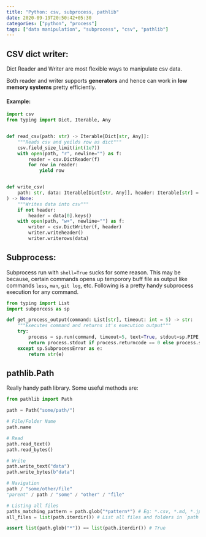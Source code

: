 ```yaml
---
title: "Python: csv, subprocess, pathlib"
date: 2020-09-19T20:50:42+05:30
categories: ["python", "process"]
tags: ["data manipulation", "subprocess", "csv", "pathlib"]
---
```


## CSV dict writer:

Dict Reader and Writer are most flexible ways to manipulate csv data.

Both reader and writer supports **generators** and hence can work in **low memory systems** pretty efficiently.

#### Example:

```python
import csv
from typing import Dict, Iterable, Any


def read_csv(path: str) -> Iterable[Dict[str, Any]]:
    """Reads csv and yeilds row as dict"""
    csv.field_size_limit(int(1e7))
    with open(path, "r", newline="") as f:
        reader = csv.DictReader(f)
        for row in reader:
            yield row


def write_csv(
    path: str, data: Iterable[Dict[str, Any]], header: Iterable[str] = None
) -> None:
    """Writes data into csv"""
    if not header:
        header = data[0].keys()
    with open(path, "w+", newline="") as f:
        writer = csv.DictWriter(f, header)
        writer.writeheader()
        writer.writerows(data)

```

## Subprocess:

Subprocess run with `shell=True` sucks for some reason. This may be because, certain commands
opens up temporory buff file as output like commands `less`, `man`, `git log`, etc. Following
is a pretty handy subprocess execution for any command.

```python
from typing import List
import subporcess as sp

def get_process_output(command: List[str], timeout: int = 5) -> str:
    """Executes command and returns it's execution output"""
    try:
        process = sp.run(command, timeout=5, text=True, stdout=sp.PIPE, stderr=sp.PIPE)
        return process.stdout if process.returncode == 0 else process.stderr
    except sp.SubprocessError as e:
        return str(e)
```

## pathlib.Path

Really handy path library. Some useful methods are:

```python
from pathlib import Path

path = Path("some/path/")

# File/Folder Name
path.name

# Read
path.read_text()
path.read_bytes()

# Write
path.write_text("data")
path.write_bytes(b"data")

# Navigation
path / "some/other/file"
"parent" / path / "some" / "other" / "file"

# Listing all files
paths_matching_pattern = path.glob("*pattern*") # Eg: *.csv, *.md, *.jpg, etc
all_files = list(path.iterdir()) # List all files and folders in `path`

assert list(path.glob("*")) == list(path.iterdir()) # True
```
